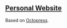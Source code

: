 ## [Personal Website](http://www.benjaminguillet.com)
Based on [Octopress](https://github.com/imathis/octopress).
